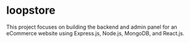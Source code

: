 # loopstore
This project focuses on building the backend and admin panel for an eCommerce website using Express.js, Node.js, MongoDB, and React.js.
